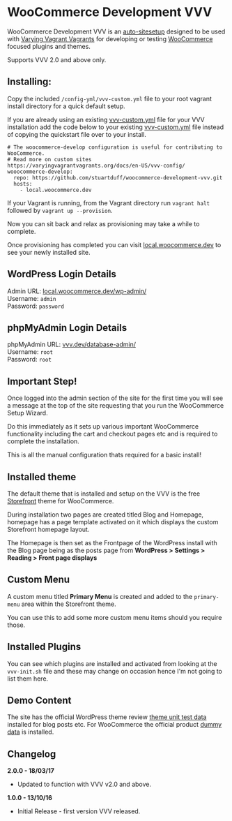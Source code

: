 # WooCommerce Development VVV

WooCommerce Development VVV is an [auto-sitesetup](https://github.com/Varying-Vagrant-Vagrants/VVV/wiki/Auto-site-Setup) designed to be used with [Varying Vagrant Vagrants](https://github.com/Varying-Vagrant-Vagrants/VVV) for developing or testing [WooCommerce](https://woocommerce.com) focused plugins and themes.

Supports VVV 2.0 and above only.

## Installing:

Copy the included `/config-yml/vvv-custom.yml` file to your root vagrant install directory for a quick default setup.

If you are already using an existing [vvv-custom.yml](https://varyingvagrantvagrants.org/docs/en-US/vvv-config/) file for your VVV installation add the code below to your existing [vvv-custom.yml](https://varyingvagrantvagrants.org/docs/en-US/vvv-config/) file instead of copying the quickstart file over to your install.

```
# The woocommerce-develop configuration is useful for contributing to WooCommerce.
# Read more on custom sites https://varyingvagrantvagrants.org/docs/en-US/vvv-config/
wooocommerce-develop:
  repo: https://github.com/stuartduff/woocommerce-development-vvv.git
  hosts:
    - local.woocommerce.dev
```

If your Vagrant is running, from the Vagrant directory run `vagrant halt` followed by `vagrant up --provision`.

Now you can sit back and relax as provisioning may take a while to complete.

Once provisioning has completed you can visit [local.woocommerce.dev](http://local.woocommerce.dev/) to see your newly installed site.

## WordPress Login Details

Admin URL: [local.woocommerce.dev/wp-admin/](http://local.woocommerce.dev/wp-admin/) </br>
Username: `admin` </br>
Password: `password`

## phpMyAdmin Login Details

phpMyAdmin URL: [vvv.dev/database-admin/](http://vvv.dev/database-admin/) </br>
Username: `root` </br>
Password: `root`

## Important Step!
Once logged into the admin section of the site for the first time you will see a message at the top of the site requesting that you run the WooCommerce Setup Wizard.

Do this immediately as it sets up various important WooCommerce functionality including the cart and checkout pages etc and is required to complete the installation.

This is all the manual configuration thats required for a basic install!

## Installed theme
The default theme that is installed and setup on the VVV is the free [Storefront](https://woocommerce.com/storefront/) theme for WooCommerce.

During installation two pages are created titled Blog and Homepage, homepage has a page template activated on it which displays the custom Storefront homepage layout.

The Homepage is then set as the Frontpage of the WordPress install with the Blog page being as the posts page from **WordPress > Settings > Reading >
Front page displays**

## Custom Menu
A custom menu titled **Primary Menu** is created and added to the `primary-menu` area within the Storefront theme.

You can use this to add some more custom menu items should you require those.

## Installed Plugins
You can see which plugins are installed and activated from looking at the `vvv-init.sh` file and these may change on occasion hence I'm not going to list them here.

## Demo Content
The site has the official WordPress theme review [theme unit test data](https://codex.wordpress.org/Theme_Unit_Test) installed for blog posts etc. For WooCommerce the official product [dummy data](https://github.com/woocommerce/woocommerce/blob/master/dummy-data/dummy-data.xml) is installed.

## Changelog

**2.0.0 - 18/03/17**
* Updated to function with VVV v2.0 and above.

**1.0.0 - 13/10/16**
* Initial Release - first version VVV released.

